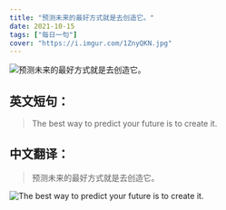 ```yaml
---
title: "预测未来的最好方式就是去创造它。"
date: 2021-10-15
tags: ["每日一句"]
cover: "https://i.imgur.com/1ZnyQKN.jpg"
---
```


![预测未来的最好方式就是去创造它。](https://i.imgur.com/nwnk1zw.jpg)

## 英文短句：
> The best way to predict your future is to create it.

<!--more-->

## 中文翻译：
> 预测未来的最好方式就是去创造它。

![The best way to predict your future is to create it.](https://i.imgur.com/cy8WYq7.jpg)

